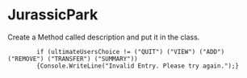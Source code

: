 # JurassicPark

Create a Method called description and put it in the class.

            if (ultimateUsersChoice != ("QUIT") ("VIEW") ("ADD") ("REMOVE") ("TRANSFER") ("SUMMARY"))
            {Console.WriteLine("Invalid Entry. Please try again.");}
